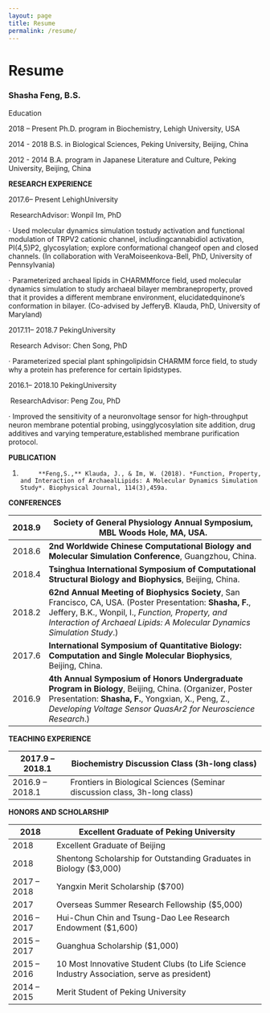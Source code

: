 ```yaml
---
layout: page
title: Resume
permalink: /resume/
---
```


# Resume

### Shasha Feng, B.S.

Education

2018 – Present   Ph.D. program in Biochemistry, Lehigh University, USA

2014 - 2018         B.S. in Biological Sciences, Peking University, Beijing, China

2012 - 2014         B.A. program in Japanese Literature and Culture, Peking University, Beijing, China

**RESEARCH EXPERIENCE**

2017.6– Present                      LehighUniversity 

​                                                   ResearchAdvisor: Wonpil Im, PhD

·     Used molecular dynamics simulation tostudy activation and functional modulation of TRPV2 cationic channel, includingcannabidiol activation, PI(4,5)P2, glycosylation; explore conformational changeof open and closed channels. (In collaboration with VeraMoiseenkova-Bell, PhD, University of Pennsylvania)

·      Parameterized archaeal lipids in CHARMMforce field, used molecular dynamics simulation to study archaeal bilayer membraneproperty, proved that it provides a different membrane environment, elucidatedquinone’s conformation in bilayer. (Co-advised by JefferyB. Klauda, PhD, University of Maryland)

 

2017.11– 2018.7                    PekingUniversity

​                                                 Research Advisor: Chen Song, PhD

·   Parameterized special plant sphingolipidsin CHARMM force field, to study why a protein has preference for certain lipidstypes.

 

2016.1– 2018.10                      PekingUniversity

​                                                   ResearchAdvisor: Peng Zou, PhD

·    Improved the sensitivity of a neuronvoltage sensor for high-throughput neuron membrane potential probing, usingglycosylation site addition, drug additives and varying temperature,established membrane purification protocol.

 

**PUBLICATION**

1.          **Feng,S.,** Klauda, J., & Im, W. (2018). *Function, Property, and Interaction of ArchaealLipids: A Molecular Dynamics Simulation Study*. Biophysical Journal, 114(3),459a. 

**CONFERENCES**

| 2018.9 | **Society  of General Physiology Annual Symposium**, MBL Woods Hole,  MA, USA. |
| ------ | ------------------------------------------------------------ |
| 2018.6 | **2nd Worldwide Chinese Computational  Biology and Molecular Simulation Conference**, Guangzhou, China. |
| 2018.4 | **Tsinghua International Symposium of Computational  Structural Biology and Biophysics**,   Beijing, China. |
| 2018.2 | **62nd Annual Meeting of Biophysics  Society**, San Francisco,  CA, USA.  (Poster  Presentation: **Shasha, F.**, Jeffery,  B.K., Wonpil, I., *Function, Property,  and Interaction of Archaeal Lipids: A Molecular Dynamics Simulation Study*.) |
| 2017.6 | **International  Symposium of** **Quantitative Biology: Computation and Single  Molecular Biophysics**, Beijing,  China. |
| 2016.9 | **4th  Annual Symposium of Honors Undergraduate Program in Biology**,  Beijing, China.   (Organizer, Poster Presentation: **Shasha, F.**, Yongxian, X., Peng, Z., *Developing Voltage Sensor QuasAr2 for  Neuroscience Research*.) |

**TEACHING EXPERIENCE**

| 2017.9 – 2018.1 | Biochemistry Discussion Class (3h-long class)                |
| --------------- | ------------------------------------------------------------ |
| 2016.9 – 2018.1 | Frontiers in Biological Sciences (Seminar  discussion class, 3h-long class) |

**HONORS AND SCHOLARSHIP**

| 2018        | Excellent Graduate of Peking University                      |
| ----------- | ------------------------------------------------------------ |
| 2018        | Excellent Graduate of Beijing                                |
| 2018        | Shentong Scholarship for Outstanding Graduates  in Biology ($3,000) |
| 2017 – 2018 | Yangxin Merit Scholarship ($700)                             |
| 2017        | Overseas Summer Research Fellowship ($5,000)                 |
| 2016 – 2017 | Hui-Chun Chin and Tsung-Dao Lee Research  Endowment ($1,600) |
| 2015 – 2017 | Guanghua Scholarship ($1,000)                                |
| 2015 – 2016 | 10 Most Innovative Student Clubs (to Life  Science Industry Association, serve as president) |
| 2014 – 2015 | Merit Student of  Peking University                          |

